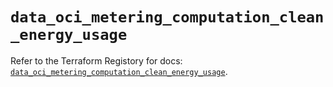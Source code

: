 # `data_oci_metering_computation_clean_energy_usage`

Refer to the Terraform Registory for docs: [`data_oci_metering_computation_clean_energy_usage`](https://registry.terraform.io/providers/oracle/oci/6.18.0/docs/data-sources/metering_computation_clean_energy_usage).
